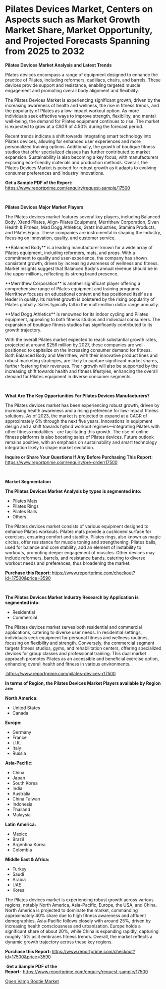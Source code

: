 <p><h1>Pilates Devices Market, Centers on Aspects such as Market Growth Market Share, Market Opportunity, and Projected Forecasts Spanning from 2025 to 2032</h1></p><p><strong>Pilates Devices Market Analysis and Latest Trends</strong></p>
<p><p>Pilates devices encompass a range of equipment designed to enhance the practice of Pilates, including reformers, cadillacs, chairs, and barrels. These devices provide support and resistance, enabling targeted muscle engagement and promoting overall body alignment and flexibility. </p><p>The Pilates Devices Market is experiencing significant growth, driven by the increasing awareness of health and wellness, the rise in fitness trends, and the popularity of Pilates as a low-impact workout option. As more individuals seek effective ways to improve strength, flexibility, and mental well-being, the demand for Pilates equipment continues to rise. The market is expected to grow at a CAGR of 4.50% during the forecast period.</p><p>Recent trends indicate a shift towards integrating smart technology into Pilates devices, allowing for enhanced user experiences and more personalized training options. Additionally, the growth of boutique fitness studios that offer specialized classes has further contributed to market expansion. Sustainability is also becoming a key focus, with manufacturers exploring eco-friendly materials and production methods. Overall, the Pilates Devices Market is poised for robust growth as it adapts to evolving consumer preferences and industry innovations.</p></p>
<p><strong>Get a Sample PDF of the Report:&nbsp;</strong> <a href="https://www.reportprime.com/enquiry/request-sample/17500?utm_campaign=3251&utm_medium=2&utm_source=Github&utm_content=ia&utm_term=18032025&utm_id=pilates-devices">https://www.reportprime.com/enquiry/request-sample/17500</a></p>
<p>&nbsp;</p>
<p><strong>Pilates Devices Major Market Players</strong></p>
<p><p>The Pilates devices market features several key players, including Balanced Body, Xtend Pilates, Align-Pilates Equipment, Merrithew Corporation, Sivan Health & Fitness, Mad Dogg Athletics, Gratz Industries, Stamina Products, and PilatesEquip. These companies are instrumental in shaping the industry, focusing on innovation, quality, and customer service.</p><p>**Balanced Body** is a leading manufacturer known for a wide array of Pilates equipment, including reformers, mats, and props. With a commitment to quality and user-experience, the company has shown consistent growth, driven by increasing awareness of wellness and fitness. Market insights suggest that Balanced Body's annual revenue should be in the upper millions, reflecting its strong brand presence.</p><p>**Merrithew Corporation** is another significant player offering a comprehensive range of Pilates equipment and training programs. Merrithew focuses on educational content and has positioned itself as a leader in quality. Its market growth is bolstered by the rising popularity of Pilates globally. Sales typically fall in the multi-million dollar range annually.</p><p>**Mad Dogg Athletics** is renowned for its indoor cycling and Pilates equipment, appealing to both fitness studios and individual consumers. The expansion of boutique fitness studios has significantly contributed to its growth trajectory. </p><p>With the overall Pilates market expected to reach substantial growth rates, projected at around $256 million by 2027, these companies are well-positioned to capitalize on the increasing consumer demand for fitness. Both Balanced Body and Merrithew, with their innovative product lines and robust marketing strategies, are likely to capture significant market shares, further fostering their revenues. Their growth will also be supported by the increasing shift towards health and fitness lifestyles, enhancing the overall demand for Pilates equipment in diverse consumer segments.</p></p>
<p>&nbsp;</p>
<p><strong>What Are The Key Opportunities For Pilates Devices Manufacturers?</strong></p>
<p><p>The Pilates devices market has been experiencing robust growth, driven by increasing health awareness and a rising preference for low-impact fitness solutions. As of 2023, the market is projected to expand at a CAGR of approximately 6% through the next five years. Innovations in equipment design and a shift towards hybrid workout regimes—integrating Pilates with other fitness modalities—are facilitating this growth. The rise of online fitness platforms is also boosting sales of Pilates devices. Future outlook remains positive, with an emphasis on sustainability and smart technology integration likely to shape market evolution.</p></p>
<p><strong>Inquire or Share Your Questions If Any Before Purchasing This Report:</strong> <a href="https://www.reportprime.com/enquiry/pre-order/17500?utm_campaign=3251&utm_medium=2&utm_source=Github&utm_content=ia&utm_term=18032025&utm_id=pilates-devices">https://www.reportprime.com/enquiry/pre-order/17500</a></p>
<p>&nbsp;</p>
<p><strong>Market Segmentation</strong></p>
<p><strong>The Pilates Devices Market Analysis by types is segmented into:</strong></p>
<p><ul><li>Pilates Mats</li><li>Pilates Rings</li><li>Pilates Balls</li><li>Others</li></ul></p>
<p><p>The Pilates devices market consists of various equipment designed to enhance Pilates workouts. Pilates mats provide a cushioned surface for exercises, ensuring comfort and stability. Pilates rings, also known as magic circles, offer resistance for muscle toning and strengthening. Pilates balls, used for balance and core stability, add an element of instability to workouts, promoting deeper engagement of muscles. Other devices may include reformers, barrels, and resistance bands, catering to diverse workout needs and preferences, thus broadening the market.</p></p>
<p><strong>Purchase this Report:&nbsp;</strong><a href="https://www.reportprime.com/checkout?id=17500&price=3590&utm_campaign=3251&utm_medium=2&utm_source=Github&utm_content=ia&utm_term=18032025&utm_id=pilates-devices">https://www.reportprime.com/checkout?id=17500&price=3590</a></p>
<p>&nbsp;</p>
<p><strong>The Pilates Devices Market Industry Research by Application is segmented into:</strong></p>
<p><ul><li>Residential</li><li>Commercial</li></ul></p>
<p><p>The Pilates devices market serves both residential and commercial applications, catering to diverse user needs. In residential settings, individuals seek equipment for personal fitness and wellness routines, focusing on flexibility and strength. Conversely, the commercial segment targets fitness studios, gyms, and rehabilitation centers, offering specialized devices for group classes and professional training. This dual market approach promotes Pilates as an accessible and beneficial exercise option, enhancing overall health and fitness in various environments.</p></p>
<p><a href="https://www.reportprime.com/pilates-devices-r17500?utm_campaign=3251&utm_medium=2&utm_source=Github&utm_content=ia&utm_term=18032025&utm_id=pilates-devices">&nbsp;https://www.reportprime.com/pilates-devices-r17500</a></p>
<p><strong>In terms of Region, the Pilates Devices Market Players available by Region are:</strong></p>
<p>
    <p> <strong> North America: </strong>
        <ul>
            <li>United States</li>
            <li>Canada</li>
        </ul>
        </p> 
    <p> <strong> Europe: </strong>
        <ul>
            <li>Germany</li>
            <li>France</li>
            <li>U.K.</li>
            <li>Italy</li>
            <li>Russia</li>
        </ul>
        </p> 
    <p> <strong> Asia-Pacific: </strong>
        <ul>
            <li>China</li>
            <li>Japan</li>
            <li>South Korea</li>
            <li>India</li>
            <li>Australia</li>
            <li>China Taiwan</li>
            <li>Indonesia</li>
            <li>Thailand</li>
            <li>Malaysia</li>
        </ul>
        </p> 
    <p> <strong> Latin America: </strong>
        <ul>
            <li>Mexico</li>
            <li>Brazil</li>
            <li>Argentina Korea</li>
            <li>Colombia</li>
        </ul>
        </p> 
    <p> <strong> Middle East & Africa: </strong>
        <ul>
            <li>Turkey</li>
            <li>Saudi</li>
            <li>Arabia</li>
            <li>UAE</li>
            <li>Korea</li>
        </ul>
    </p>
    </p>
<p><p>The Pilates devices market is experiencing robust growth across various regions, notably North America, Asia-Pacific, Europe, the USA, and China. North America is projected to dominate the market, commanding approximately 40% share due to high fitness awareness and affluent demographics. Asia-Pacific follows closely with around 25%, driven by increasing health consciousness and urbanization. Europe holds a significant share of about 20%, while China is expanding rapidly, capturing roughly 15% as it embraces fitness trends. Overall, the market reflects a dynamic growth trajectory across these key regions.</p></p>
<p><strong>Purchase this Report: </strong><a href="https://www.reportprime.com/checkout?id=17500&price=3590&utm_campaign=3251&utm_medium=2&utm_source=Github&utm_content=ia&utm_term=18032025&utm_id=pilates-devices">https://www.reportprime.com/checkout?id=17500&price=3590</a></p>
<p>&nbsp;<strong>Get a Sample PDF of the Report:&nbsp;&nbsp;</strong><a href="https://www.reportprime.com/enquiry/request-sample/17500?utm_campaign=3251&utm_medium=2&utm_source=Github&utm_content=ia&utm_term=18032025&utm_id=pilates-devices">https://www.reportprime.com/enquiry/request-sample/17500</a></p>
<p><strong></strong></p>
<p><p><a href="https://github.com/donkalucine10/Market-Research-Report-List-1/blob/main/open-vamp-bootie-market.md?utm_campaign=3251&utm_medium=2&utm_source=Github&utm_content=ia&utm_term=18032025&utm_id=pilates-devices">Open Vamp Bootie Market</a></p></p>